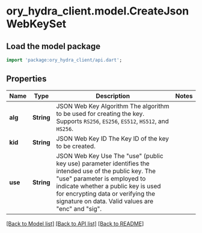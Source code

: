 # ory_hydra_client.model.CreateJsonWebKeySet

## Load the model package
```dart
import 'package:ory_hydra_client/api.dart';
```

## Properties
Name | Type | Description | Notes
------------ | ------------- | ------------- | -------------
**alg** | **String** | JSON Web Key Algorithm  The algorithm to be used for creating the key. Supports `RS256`, `ES256`, `ES512`, `HS512`, and `HS256`. | 
**kid** | **String** | JSON Web Key ID  The Key ID of the key to be created. | 
**use** | **String** | JSON Web Key Use  The \"use\" (public key use) parameter identifies the intended use of the public key. The \"use\" parameter is employed to indicate whether a public key is used for encrypting data or verifying the signature on data. Valid values are \"enc\" and \"sig\". | 

[[Back to Model list]](../README.md#documentation-for-models) [[Back to API list]](../README.md#documentation-for-api-endpoints) [[Back to README]](../README.md)


